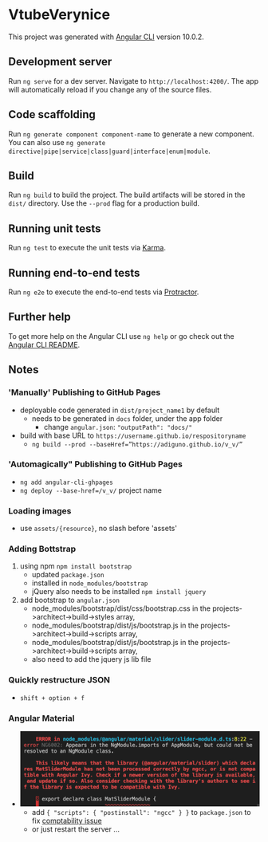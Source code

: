 # VtubeVerynice

This project was generated with [Angular CLI](https://github.com/angular/angular-cli) version 10.0.2.

## Development server

Run `ng serve` for a dev server. Navigate to `http://localhost:4200/`. The app will automatically reload if you change any of the source files.

## Code scaffolding

Run `ng generate component component-name` to generate a new component. You can also use `ng generate directive|pipe|service|class|guard|interface|enum|module`.

## Build

Run `ng build` to build the project. The build artifacts will be stored in the `dist/` directory. Use the `--prod` flag for a production build.

## Running unit tests

Run `ng test` to execute the unit tests via [Karma](https://karma-runner.github.io).

## Running end-to-end tests

Run `ng e2e` to execute the end-to-end tests via [Protractor](http://www.protractortest.org/).

## Further help

To get more help on the Angular CLI use `ng help` or go check out the [Angular CLI README](https://github.com/angular/angular-cli/blob/master/README.md).

## Notes

### 'Manually' Publishing to GitHub Pages
- deployable code generated in `dist/project_name1` by default
  - needs to be generated in `docs` folder, under the app folder
    - change `angular.json`: `"outputPath": "docs/"`
- build with base URL to `https://username.github.io/respositoryname`   
  - `ng build --prod --baseHref=”https://adiguno.github.io/v_v/”`

### 'Automagically" Publishing to GitHub Pages
- `ng add angular-cli-ghpages`
- `ng deploy --base-href=/v_v/` project name

### Loading images
- use `assets/{resource}`, no slash before 'assets'

### Adding Bottstrap
  1. using npm `npm install bootstrap`
     - updated `package.json`
     - installed in `node_modules/bootstrap`
     - jQuery also needs to be installed `npm install jquery`
  2. add bootstrap to `angular.json`
     - node_modules/bootstrap/dist/css/bootstrap.css in the projects->architect->build->styles array,  
     - node_modules/bootstrap/dist/js/bootstrap.js in the projects->architect->build->scripts array,  
     - node_modules/bootstrap/dist/js/bootstrap.js in the projects->architect->build->scripts array,
     - also need to add the jquery js lib file

### Quickly restructure JSON
 - `shift + option + f`

 ### Angular Material
- ![error](angular-material-error.png)
  - add 
    `{
      "scripts": {
        "postinstall": "ngcc"
      }
    }`
    to `package.json` to fix [comptability issue](https://stackoverflow.com/questions/61079125/mattoolbar-throws-error-when-using-it-with-angular-9)
  - or just restart the server ...